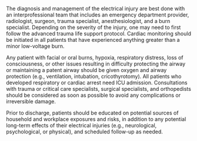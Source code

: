 The diagnosis and management of the electrical injury are best done with an interprofessional team that includes an emergency department provider, radiologist, surgeon, trauma specialist, anesthesiologist, and a burn specialist. Depending on the severity of the injury, one may need to first follow the advanced trauma life support protocol. Cardiac monitoring should be initiated in all patients that have experienced anything greater than a minor low-voltage burn.

Any patient with facial or oral burns, hypoxia, respiratory distress, loss of consciousness, or other issues resulting in difficulty protecting the airway or maintaining a patent airway should be given oxygen and airway protection (e.g., ventilation, intubation, cricothyrotomy). All patients who developed respiratory or cardiac arrest need ICU admission. Consultations with trauma or critical care specialists, surgical specialists, and orthopedists should be considered as soon as possible to avoid any complications or irreversible damage.

Prior to discharge, patients should be educated on potential sources of household and workplace exposures and risks, in addition to any potential long-term effects of their electrical injuries (e.g., neurological, psychological, or physical), and scheduled follow-up as needed.